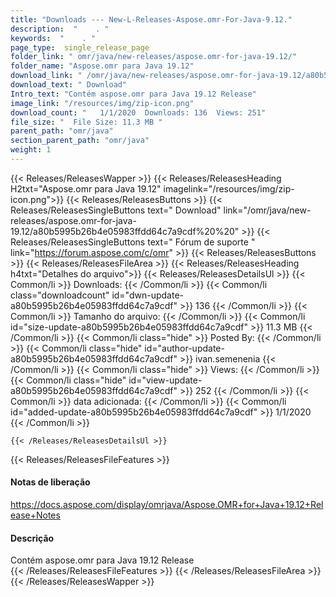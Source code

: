 ```yaml
---
title: "Downloads --- New-L-Releases-Aspose.omr-For-Java-9.12." 
description:  "    . " 
keywords:  "    . " 
page_type:  single_release_page
folder_link: " omr/java/new-releases/aspose.omr-for-java-19.12/"
folder_name: "Aspose.omr para Java 19.12"
download_link: " /omr/java/new-releases/aspose.omr-for-java-19.12/a80b5995b26b4e05983ffdd64c7a9cdf"
download_text: " Download"
Intro_text: "Contém aspose.omr para Java 19.12 Release"
image_link: "/resources/img/zip-icon.png"
download_count: "   1/1/2020  Downloads: 136  Views: 251"
file_size: "  File Size: 11.3 MB "
parent_path: "omr/java"
section_parent_path: "omr/java"
weight: 1
---
```


{{< Releases/ReleasesWapper >}}
  {{< Releases/ReleasesHeading H2txt="Aspose.omr para Java 19.12" imagelink="/resources/img/zip-icon.png">}}
  {{< Releases/ReleasesButtons >}}
    {{< Releases/ReleasesSingleButtons text=" Download" link="/omr/java/new-releases/aspose.omr-for-java-19.12/a80b5995b26b4e05983ffdd64c7a9cdf%20%20" >}}
    {{< Releases/ReleasesSingleButtons text=" Fórum de suporte " link="https://forum.aspose.com/c/omr" >}}
  {{< Releases/ReleasesButtons >}}
  {{< Releases/ReleasesFileArea >}}
    {{< Releases/ReleasesHeading h4txt="Detalhes do arquivo">}}
    {{< Releases/ReleasesDetailsUl >}}
            {{< Common/li  >}} Downloads: {{< /Common/li >}} 
      {{< Common/li class="downloadcount" id="dwn-update-a80b5995b26b4e05983ffdd64c7a9cdf" >}} 136 {{< /Common/li >}} 
      {{< Common/li  >}} Tamanho do arquivo: {{< /Common/li >}} 
      {{< Common/li id="size-update-a80b5995b26b4e05983ffdd64c7a9cdf" >}} 11.3 MB {{< /Common/li >}} 
      {{< Common/li  class="hide" >}} Posted By: {{< /Common/li >}} 
      {{< Common/li class="hide" id="author-update-a80b5995b26b4e05983ffdd64c7a9cdf" >}} ivan.semenenia {{< /Common/li >}} 
      {{< Common/li class="hide"  >}} Views: {{< /Common/li >}} 
      {{< Common/li class="hide" id="view-update-a80b5995b26b4e05983ffdd64c7a9cdf" >}} 252 {{< /Common/li >}} 
      {{< Common/li  >}} data adicionada: {{< /Common/li >}} 
      {{< Common/li id="added-update-a80b5995b26b4e05983ffdd64c7a9cdf" >}} 1/1/2020 {{< /Common/li >}} 

    {{< /Releases/ReleasesDetailsUl >}}

  {{< Releases/ReleasesFileFeatures >}}
      <h4>Notas de liberação</h4><div><a href="https://docs.aspose.com/display/omrjava/Aspose.OMR+for+Java+19.12+Release+Notes">https://docs.aspose.com/display/omrjava/Aspose.OMR+for+Java+19.12+Release+Notes</a></div><h4>Descrição</h4><div class="HTMLDescription">Contém aspose.omr para Java 19.12 Release</div>
  {{< /Releases/ReleasesFileFeatures >}}
 {{< /Releases/ReleasesFileArea >}}
{{< /Releases/ReleasesWapper >}}


